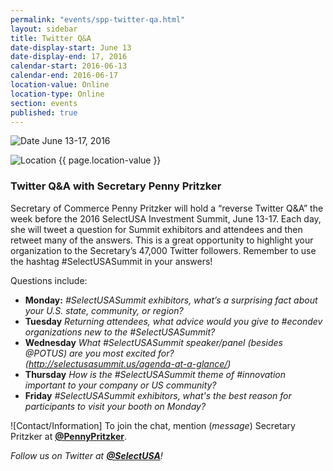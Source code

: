 ```yaml
---
permalink: "events/spp-twitter-qa.html"
layout: sidebar
title: Twitter Q&A
date-display-start: June 13
date-display-end: 17, 2016
calendar-start: 2016-06-13
calendar-end: 2016-06-17
location-value: Online
location-type: Online
section: events
published: true
---
```



![Date](https://google.github.io/material-design-icons/action/svg/design/ic_event_24px.svg "Date") June 13-17, 2016

![Location](http://google.github.io/material-design-icons/social/svg/design/ic_location_city_24px.svg "Location") {{ page.location-value }}

### Twitter Q&A with Secretary Penny Pritzker

Secretary of Commerce Penny Pritzker will hold a “reverse Twitter Q&A” the week before the 2016 SelectUSA Investment Summit, June 13-17. Each day, she will tweet a question for Summit exhibitors and attendees and then retweet many of the answers. This is a great opportunity to highlight your organization to the Secretary’s 47,000 Twitter followers. Remember to use the hashtag #SelectUSASummit in your answers!

Questions include:

* **Monday:** _#SelectUSASummit exhibitors, what’s a surprising fact about your U.S. state, community, or region?_
* **Tuesday** _Returning attendees, what advice would you give to #econdev organizations new to the #SelectUSASummit?_
* **Wednesday** _What #SelectUSASummit speaker/panel (besides @POTUS) are you most excited for? (http://selectusasummit.us/agenda-at-a-glance/)_
* **Thursday** _How is the #SelectUSASummit theme of #innovation important to your company or US community?_
* **Friday** _#SelectUSASummit exhibitors, what's the best reason for participants to visit your booth on Monday?_

![Contact/Information] To join the chat, mention (_message_) Secretary Pritzker at [**@PennyPritzker**](https://twitter.com/PennyPritzker).

_Follow us on Twitter at [**@SelectUSA**](https://twitter.com/SelectUSA)!_
